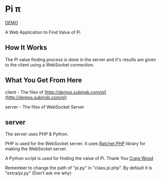 # Pi π

[DEMO](https://demos.subinsb.com/pi/)

A Web Application to Find Value of Pi

## How It Works

The Pi value finding process is done in the server and it's results are given to the client using a WebSocket connection.

## What You Get From Here

client - The files of [http://demos.subinsb.com/pi](http://demos.subinsb.com/pi)

server - The files of WebSocket Server

## server

The server uses PHP & Python.

PHP is used for the WebSocket server. It uses [Ratchet PHP](http://socketo.me/) library for making the WebSocket server.

A Python script is used for finding the value of Pi. Thank You [Craig Wood](http://www.craig-wood.com/nick/articles/pi-chudnovsky/)

Remember to change the path of "pi.py" in "class.pi.php". By default it is "extra/pi.py" (Don't ask me why)
